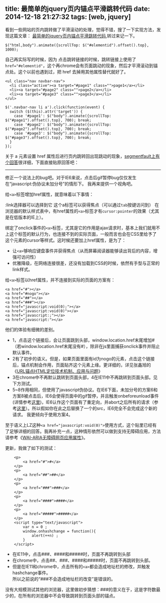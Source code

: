 title: 最简单的jquery页内锚点平滑跳转代码
date: 2014-12-18 21:27:32
tags: [web, jquery]
---

看到一些网站的页内跳转做了平滑滚动的处理，觉得不错，搜了一下实现方法，发现这篇文章： [最简单的jquery页内锚点平滑跳转代码](http://www.solagirl.net/jquery-jump-through-anchor.html),转过来记一下。  

    $("html,body").animate({scrollTop: $("#elementid").offset().top}, 1000);

自己再实际写的时候，因为 点击跳转链接的时候，跳转链接上使用了 `href="#elementid"`，这个再chrome会有页面跳动的现象，然后才平滑滚动到锚点处。这个以前也遇到过，把 href 去掉用其他属性替代就好了。    

    <ul class="nav navbar-nav">
      <li class="active"><a target="#page1" class="">page1</a></li>
      <li><a target="#page2" class="">page2</a></li>
      <li><a target="#page3" class="">page3</a></li>
    </ul>

    $('.navbar-nav li a').click(function(event) {
      switch ($(this).attr('target')) {
        case '#page1': $("body").animate({scrollTop: $("#page1").offset().top}, 700); break;
        case '#page2': $("body").animate({scrollTop: $("#page2").offset().top}, 700); break;
        case '#page3': $("body").animate({scrollTop: $("#page3").offset().top}, 700); break;
      }
    });

关于 a 元素设置 href 属性后进行页内跳转回出现跳动的现象，[segmentfault上有个回答](http://segmentfault.com/q/1010000000339082)很详细，下面直接贴原回答吧：  

***

修正一个说法上的bug吧。对于IE6来说，点击后gif暂停bug仅仅发生在“javascript:伪协议未加分号”的情形下。
我再来提供一个视角吧。

给`<a>`标签增加href属性，就意味着以下事情：

:link选择器可以选择到它
这个a标签可以获得焦点（可以通过`tab`按键访问到）
在浏览器的默认样式表中，有href属性的`<a>`标签才有`cursor:pointer`的效果（尤其是在低版本的IE上）。  

绑定了onclick事件的`<a>`标签，尤其是它的作用是ajax请求时，基本上我们就用不上这个标签的默认行为，也连接不到的实际页面，一般而言也会在CSS里给予了这个元素的cursor等样式。这时候还要加上href属性，是为了：

- 让`<a>`够响应键盘事件并获得焦点（从而屏幕阅读器能够读出背后的内容，增强可访问性）
- 优雅降级，在网络连接很差，还没有加载到CSS的时候，<a>依然有手型与正常的link样式。  

给`<a>`标签以href属性，并不连接到实际的页面的方案有：

    <a href="#"></a>
    <a href="#nogo"></a>
    <a href="##"></a>
    <a href="###"></a>
    <a href="javascript:void(0);"></a>
    <a href="javascript:void(0)"></a>
    <a href="javascript:;"></a>
    <a href="javascript:"></a>
他们的体验有细微的差别。

- 1，点击这个链接后，会让页面跳到头部，window.location.href末尾增加#（若window.location.href末尾没有#），除非在js里面捕获onclick事件并阻止默认事件。
- 2有了初步的语义。但是，如果页面里面有id为nogo的元素，点击这个链接后，锚点机制会作用，页面贴齐这个元素上缘。更详细的，详见张鑫旭的《[URL锚点HTML定位技术机制、应用与问题](http://www.zhangxinxu.com/wordpress/?p=3591)》
- 3在chrome中不再默认跳转到页面头部，4在IE11中不再跳转到页面头部。见下方测试。
- 5~8作用相同，但使用了javascript伪协议。在IE6下面，未加分号的方案6和方案8被点击后，IE6会使得页面中的gif暂停，并且触发onbeforeunload事件(详情参考[这里](http://www.w3help.org/zh-cn/causes/BX2047))，IE6认作这个页面有了重定向，并abort之后所有的请求（参考[这里](http://blog.163.com/dingpeng_2002/blog/static/180746462010913530706/)）。所以假如你在此之后替换了一个<img>的src，IE6完全不会完成这个新的请求。
我更倾向于使用方案4。

至于语义上LZ这种`<a href="javascript:void(0)">`使用方式，这个贴里已经有了足够详细的回答。我再补充一点，这种情形依然可以做到支持无障碍应用，方法请参考《[WAI-ARIA无障碍网页应用属性](http://www.zhangxinxu.com/wordpress/?p=2277)》。

更新，我做了如下的测试：

        <p>
            <a href="#">#</a>
        </p>
        <p>
            <a href="##">##</a>
        </p>
        <p>
            <a href="###">###</a>
        </p>
        <p>
            <a href="####">####</a>
        </p>
        <p>
            <a href="#####">#####</a>
        </p>
        <script type="text/javascript">
            var n = 0 ;
            window.onhashchange = function(){
                alert(++n) ;
            }
        </script>

- 在IE11中，点击###、####和#####时，页面不再跳转到头部
- 在chrome中，点击##、###、####和#####时，页面不再跳转到头部。
- 但是在IE11和chrome中，点击所有的`<a>`都会造成地址栏的修改，并触发hashchange事件。  
所以之前说的“###不会造成地址栏的改变”是错误的。

没有大规模测试其他的浏览器，这里做初步猜想：###的意义在于，这是字符数最少的，在所有的浏览器中不会导致跳转到页面头部的锚点。